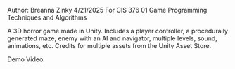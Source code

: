 Author: Breanna Zinky
4/21/2025
For CIS 376 01 Game Programming Techniques and Algorithms

A 3D horror game made in Unity. Includes a player controller, a procedurally generated maze, enemy with an AI and navigator, multiple levels, sound, animations, etc.
Credits for multiple assets from the Unity Asset Store.

Demo Video:
